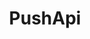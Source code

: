 ---
layout: swaggerui2_page
title: 'PushApi'
categories: api_docs
swagger: ./api_docs/PushApi.yml
permalink: ./pages/api_explorer/PushApi
---